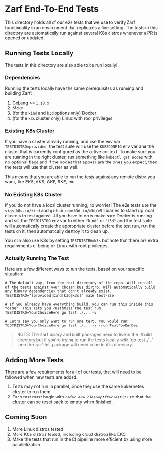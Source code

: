 # Zarf End-To-End Tests

This directory holds all of our e2e tests that we use to verify Zarf functionality in an environment that replicates a live setting. The tests in this directory are automatically run against several K8s distros whenever a PR is opened or updated.

## Running Tests Locally
The tests in this directory are also able to be run locally!

### Dependencies
Running the tests locally have the same prerequisites as running and building Zarf:
 1. GoLang >= `1.18.x`
 2. Make
 3. (for the `kind` and `k3d` options only) Docker
 4. (for the `k3s` cluster only) Linux with root privileges

### Existing K8s Cluster
If you have a cluster already running, and use the env var `TESTDISTRO=provided`, the test suite will use the `KUBECONFIG` env var and the cluster that is currently configured as the active context. To make sure you are running in the right cluster, run something like `kubectl get nodes` with no optional flags and if the nodes that appear are the ones you expect, then the tests will use that cluster as well.

This means that you are able to run the tests against any remote distro you want, like EKS, AKS, GKE, RKE, etc.

### No Existing K8s Cluster
If you do not have a local cluster running, no worries! The e2e tests use the `sigs.k8s.io/kind` and `github.com/k3d-io/k3d/v5` libraries to stand up local clusters to test against. All you have to do is make sure Docker is running and set the `TESTDISTRO` env var to either `"kind"` or `"k3d"` and the test suite will automatically create the appropriate cluster before the test run, run the tests on it, then automatically destroy it to clean up.

You can also use K3s by setting `TESTDISTRO=k3s` but note that there are extra requirements of being on Linux with root privileges.

### Actually Running The Test
Here are a few different ways to run the tests, based on your specific situation:

```shell
# The default way, from the root directory of the repo. Will run all of the tests against your chosen k8s distro. Will automatically build any binary dependencies that don't already exist.
TESTDISTRO="[provided|kind|k3d|k3s]" make test-e2e

# If you already have everything build, you can run this inside this folder. This lets you customize the test run.
TESTDISTRO=YourChoiceHere go test ./... -v

# Let's say you only want to run one test. You would run:
TESTDISTRO=YourChoiceHere go test ./... -v -run TestFooBarBaz
```

> NOTE: The zarf binary and built packages need to live in the ./build directory but if you're trying to run the tests locally with 'go test ./...' then the zarf-init package will need to be in this directory.

## Adding More Tests
There are a few requirements for all of our tests, that will need to be followed when new tests are added.

1. Tests may not run in parallel, since they use the same kubernetes cluster to run them.
2. Each test must begin with `defer e2e.cleanupAfterTest(t)` so that the cluster can be reset back to empty when finished.

## Coming Soon
1. More Linux distros tested
2. More K8s distros tested, including cloud distros like EKS
3. Make the tests that run in the CI pipeline more efficient by using more parallelization
